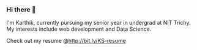 ### Hi there 👋
I'm Karthik, currently pursuing my senior year in undergrad at NIT Trichy. My interests include web development and Data Science.

Check out my resume @http://bit.ly/KS-resume

<!--
**KarthikSz/KarthikSz** is a ✨ _special_ ✨ repository because its `README.md` (this file) appears on your GitHub profile.

Here are some ideas to get you started:

- 🔭 I’m currently working on ...
- 🌱 I’m currently learning ...
- 👯 I’m looking to collaborate on ...
- 🤔 I’m looking for help with ...
- 💬 Ask me about ...
- 📫 How to reach me: ...
- 😄 Pronouns: ...
- ⚡ Fun fact: ...
-->
